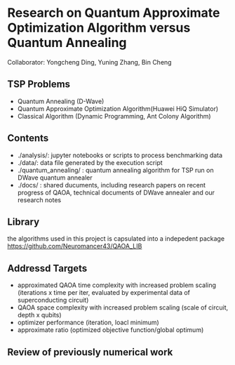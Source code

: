 # Research on Quantum Approximate Optimization Algorithm versus Quantum Annealing
Collaborator: Yongcheng Ding, Yuning Zhang, Bin Cheng

## TSP Problems
- Quantum Annealing (D-Wave)
- Quantum Approximate Optimization Algorithm(Huawei HiQ Simulator)
- Classical Algorithm (Dynamic Programming, Ant Colony Algorithm)

## Contents
- ./analysis/: jupyter notebooks or scripts to process benchmarking data
- ./data/: data file generated by the execution script
- ./quantum_annealing/ : quantum annealing algorithm for TSP run on DWave quantum annealer
- ./docs/ : shared ducuments, including research papers on recent progress of QAOA, technical documents of DWave annealer and our research notes

## Library
the algorithms used in this project is capsulated into a indepedent package https://github.com/Neuromancer43/QAOA_LIB
 

## Addressd Targets

- approximated QAOA time complexity with increased problem scaling (iterations x time per iter, evaluated by experimental data of superconducting circuit)
- QAOA space complexity with increased problem scaling (scale of circuit, depth x qubits)
- optimizer performance (iteration, loacl minimum)
- approximate ratio (optimized objective function/global optimum)

## Review of previously numerical work


